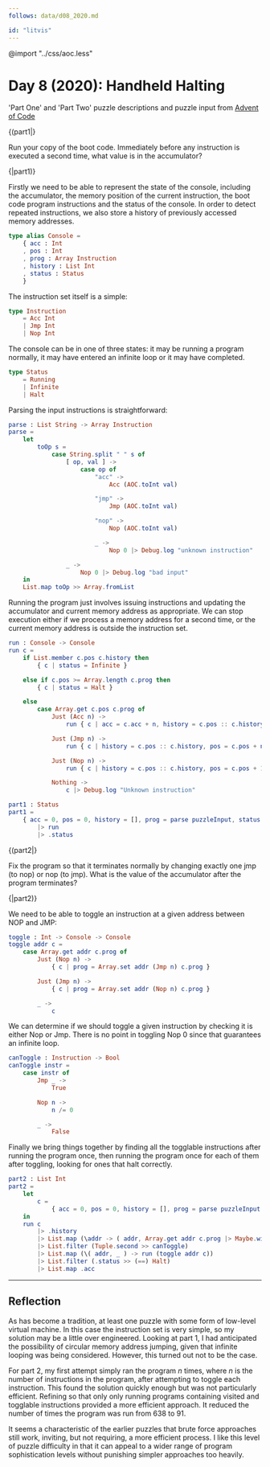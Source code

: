 ```yaml
---
follows: data/d08_2020.md

id: "litvis"
---
```


@import "../css/aoc.less"

# Day 8 (2020): Handheld Halting

'Part One' and 'Part Two' puzzle descriptions and puzzle input from [Advent of Code](https://adventofcode.com/2020/day/8)

{(part1|}

Run your copy of the boot code. Immediately before any instruction is executed a second time, what value is in the accumulator?

{|part1)}

Firstly we need to be able to represent the state of the console, including the accumulator, the memory position of the current instruction, the boot code program instructions and the status of the console. In order to detect repeated instructions, we also store a history of previously accessed memory addresses.

```elm {l}
type alias Console =
    { acc : Int
    , pos : Int
    , prog : Array Instruction
    , history : List Int
    , status : Status
    }
```

The instruction set itself is a simple:

```elm {l}
type Instruction
    = Acc Int
    | Jmp Int
    | Nop Int
```

The console can be in one of three states: it may be running a program normally, it may have entered an infinite loop or it may have completed.

```elm {l}
type Status
    = Running
    | Infinite
    | Halt
```

Parsing the input instructions is straightforward:

```elm {l}
parse : List String -> Array Instruction
parse =
    let
        toOp s =
            case String.split " " s of
                [ op, val ] ->
                    case op of
                        "acc" ->
                            Acc (AOC.toInt val)

                        "jmp" ->
                            Jmp (AOC.toInt val)

                        "nop" ->
                            Nop (AOC.toInt val)

                        _ ->
                            Nop 0 |> Debug.log "unknown instruction"

                _ ->
                    Nop 0 |> Debug.log "bad input"
    in
    List.map toOp >> Array.fromList
```

Running the program just involves issuing instructions and updating the accumulator and current memory address as appropriate. We can stop execution either if we process a memory address for a second time, or the current memory address is outside the instruction set.

```elm {l}
run : Console -> Console
run c =
    if List.member c.pos c.history then
        { c | status = Infinite }

    else if c.pos >= Array.length c.prog then
        { c | status = Halt }

    else
        case Array.get c.pos c.prog of
            Just (Acc n) ->
                run { c | acc = c.acc + n, history = c.pos :: c.history, pos = c.pos + 1 }

            Just (Jmp n) ->
                run { c | history = c.pos :: c.history, pos = c.pos + n }

            Just (Nop n) ->
                run { c | history = c.pos :: c.history, pos = c.pos + 1 }

            Nothing ->
                c |> Debug.log "Unknown instruction"
```

```elm {l r}
part1 : Status
part1 =
    { acc = 0, pos = 0, history = [], prog = parse puzzleInput, status = Running }
        |> run
        |> .status
```

{(part2|}

Fix the program so that it terminates normally by changing exactly one jmp (to nop) or nop (to jmp). What is the value of the accumulator after the program terminates?

{|part2)}

We need to be able to toggle an instruction at a given address between NOP and JMP:

```elm {l}
toggle : Int -> Console -> Console
toggle addr c =
    case Array.get addr c.prog of
        Just (Nop n) ->
            { c | prog = Array.set addr (Jmp n) c.prog }

        Just (Jmp n) ->
            { c | prog = Array.set addr (Nop n) c.prog }

        _ ->
            c
```

We can determine if we should toggle a given instruction by checking it is either Nop or Jmp. There is no point in toggling Nop 0 since that guarantees an infinite loop.

```elm {l}
canToggle : Instruction -> Bool
canToggle instr =
    case instr of
        Jmp _ ->
            True

        Nop n ->
            n /= 0

        _ ->
            False
```

Finally we bring things together by finding all the togglable instructions after running the program once, then running the program once for each of them after toggling, looking for ones that halt correctly.

```elm {l r}
part2 : List Int
part2 =
    let
        c =
            { acc = 0, pos = 0, history = [], prog = parse puzzleInput, status = Running }
    in
    run c
        |> .history
        |> List.map (\addr -> ( addr, Array.get addr c.prog |> Maybe.withDefault (Nop 0) ))
        |> List.filter (Tuple.second >> canToggle)
        |> List.map (\( addr, _ ) -> run (toggle addr c))
        |> List.filter (.status >> (==) Halt)
        |> List.map .acc
```

---

## Reflection

As has become a tradition, at least one puzzle with some form of low-level virtual machine. In this case the instruction set is very simple, so my solution may be a little over engineered. Looking at part 1, I had anticipated the possibility of circular memory address jumping, given that infinite looping was being considered. However, this turned out not to be the case.

For part 2, my first attempt simply ran the program _n_ times, where _n_ is the number of instructions in the program, after attempting to toggle each instruction. This found the solution quickly enough but was not particularly efficient. Refining so that only only running programs containing visited and togglable instructions provided a more efficient approach. It reduced the number of times the program was run from 638 to 91.

It seems a characteristic of the earlier puzzles that brute force approaches still work, inviting, but not requiring, a more efficient process. I like this level of puzzle difficulty in that it can appeal to a wider range of program sophistication levels without punishing simpler approaches too heavily.

